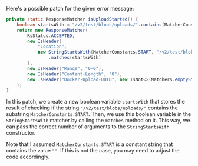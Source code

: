 Here's a possible patch for the given error message:

```java
private static ResponseMatcher isUploadStarted() {
    boolean startsWith = "/v2/test/blobs/uploads/".contains(MatcherConstants.START);
    return new ResponseMatcher(
        RsStatus.ACCEPTED,
        new IsHeader(
            "Location",
            new StringStartsWith(MatcherConstants.START, "/v2/test/blobs/uploads/")
                .matches(startsWith)
        ),
        new IsHeader("Range", "0-0"),
        new IsHeader("Content-Length", "0"),
        new IsHeader("Docker-Upload-UUID", new IsNot<>(Matchers.emptyString()))
    );
}
```

In this patch, we create a new boolean variable `startsWith` that stores the result of checking if the string `"/v2/test/blobs/uploads/"` contains the substring `MatcherConstants.START`. Then, we use this boolean variable in the `StringStartsWith` matcher by calling the `matches` method on it. This way, we can pass the correct number of arguments to the `StringStartsWith` constructor.

Note that I assumed `MatcherConstants.START` is a constant string that contains the value `""`. If this is not the case, you may need to adjust the code accordingly.